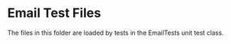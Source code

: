 ﻿# Email Test Files

The files in this folder are loaded by tests in the EmailTests unit test class.
